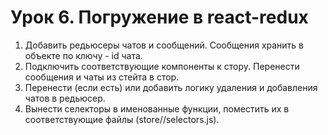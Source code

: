 # Урок 6. Погружение в react-redux

1. Добавить редьюсеры чатов и сообщений. Сообщения хранить в объекте по ключу - id чата.
2. Подключить соответствующие компоненты к стору. Перенести сообщения и чаты из стейта в стор.
3. Перенести (если есть) или добавить логику удаления и добавления чатов в редьюсер.
4. Вынести селекторы в именованные функции, поместить их в соответствующие файлы (store/<reducerName>/selectors.js).